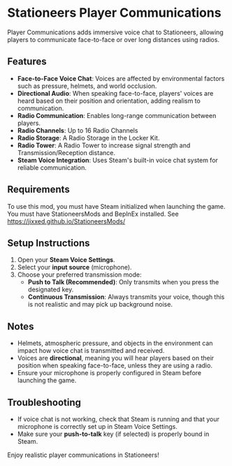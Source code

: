 # Stationeers Player Communications

Player Communications adds immersive voice chat to Stationeers, allowing players to communicate face-to-face or over long distances using radios.

## Features
- **Face-to-Face Voice Chat**: Voices are affected by environmental factors such as pressure, helmets, and world occlusion.
- **Directional Audio**: When speaking face-to-face, players' voices are heard based on their position and orientation, adding realism to communication.
- **Radio Communication**: Enables long-range communication between players.
- **Radio Channels**: Up to 16 Radio Channels
- **Radio Storage**: A Radio Storage in the Locker Kit.
- **Radio Tower**: A Radio Tower to increase signal strength and Transmission/Reception distance.
- **Steam Voice Integration**: Uses Steam's built-in voice chat system for reliable communication.

## Requirements
To use this mod, you must have Steam initialized when launching the game.
You must have StationeersMods and BepInEx installed. See https://jixxed.github.io/StationeersMods/

## Setup Instructions
1. Open your **Steam Voice Settings**.
2. Select your **input source** (microphone).
3. Choose your preferred transmission mode:
   - **Push to Talk (Recommended)**: Only transmits when you press the designated key.
   - **Continuous Transmission**: Always transmits your voice, though this is not realistic and may pick up background noise.

## Notes
- Helmets, atmospheric pressure, and objects in the environment can impact how voice chat is transmitted and received.
- Voices are **directional**, meaning you will hear players based on their position when speaking face-to-face, unless they are using a radio.
- Ensure your microphone is properly configured in Steam before launching the game.

## Troubleshooting
- If voice chat is not working, check that Steam is running and that your microphone is correctly set up in Steam Voice Settings.
- Make sure your **push-to-talk** key (if selected) is properly bound in Steam.

Enjoy realistic player communications in Stationeers!

